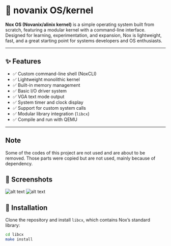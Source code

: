 # 🌌 novanix OS/kernel


**Nox OS (Novanix/alinix kernel)** is a simple operating system built from scratch, featuring a modular kernel with a command-line interface. Designed for learning, experimentation, and expansion, Nox is lightweight, fast, and a great starting point for systems developers and OS enthusiasts.

---

## ✨ Features

- ✅ Custom command-line shell (NoxCLI)
- ✅ Lightweight monolithic kernel
- ✅ Built-in memory management
- ✅ Basic I/O driver system
- ✅ VGA text mode output
- ✅ System timer and clock display
- ✅ Support for custom system calls
- ✅ Modular library integration (`libcx`)
- ✅ Compile and run with QEMU

---


## Note
Some of the codes of this project are not used and are about to be removed. Those parts were copied but are not used, mainly because of dependency. 

## 📸 Screenshots
![alt text](<etc/photos/Screenshot 2025-07-05 at 10.11.10 PM.png>)
![alt text](<etc/Screenshot 2025-07-14 at 2.42.55 PM.png>)
## 🚀 Installation

Clone the repository and install `libcx`, which contains Nox’s standard library:

```bash
cd libcx
make install
